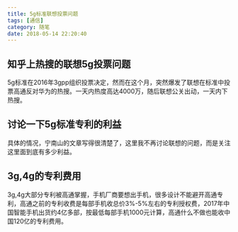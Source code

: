 ```yaml
---
title: 5g标准联想投票问题
tags: [通信]
category: 随笔
date: 2018-05-14 22:20:40
---
```


## 知乎上热搜的联想5g投票问题

5g标准在2016年3gpp组织投票决定，然而在这个月，突然爆发了联想在标准中投票高通反对华为的热搜。一天内热度高达4000万，随后联想公关出动，一天内下热搜。

## 讨论一下5g标准专利的利益

具体的情况，宁南山的文章写得很清楚了，这里我不再讨论联想的问题，而是关注这里面到底有多少利益。

## 3g,4g的专利费用

3g,4g大部分专利被高通掌握，手机厂商要想出手机，很多设计不能避开高通专利，高通之前的专利收费是每部手机收总价3%-5%左右的专利授权费，2017年中国智能手机出货约4亿多部，按最低每部手机1000元计算，高通什么不做也能收中国120亿的专利费用。